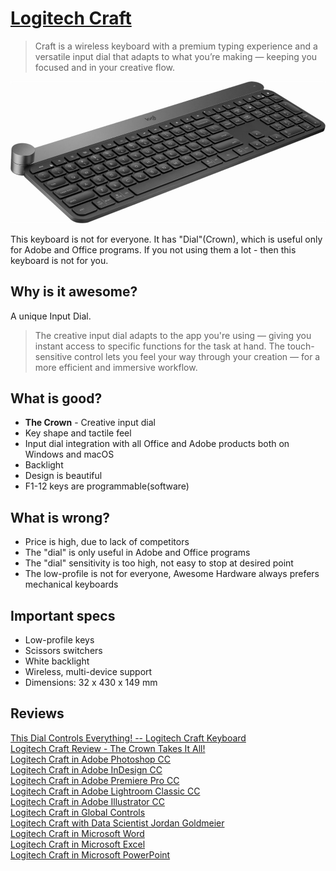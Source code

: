 # [Logitech Craft](https://www.logitech.com/en-us/product/craft?crid=27)

> Craft is a wireless keyboard with a premium typing experience and a versatile input dial that adapts to what you’re making — keeping you focused and in your creative flow.

![img](logitech_craft.jpg?style=centerme)

This keyboard is not for everyone. It has "Dial"(Crown), which is useful only for Adobe and Office programs. If you not using them a lot - then this keyboard is not for you.

## Why is it awesome?
A unique Input Dial.
> The creative input dial adapts to the app you're using — giving you instant access to specific functions for the task at hand.
> The touch-sensitive control lets you feel your way through your creation — for a more efficient and immersive workflow.

## What is good?
* **The Crown** - Creative input dial
* Key shape and tactile feel
* Input dial integration with all Office and Adobe products both on Windows and macOS
* Backlight
* Design is beautiful
* F1-12 keys are programmable(software)

## What is wrong?
* Price is high, due to lack of competitors
* The "dial" is only useful in Adobe and Office programs
* The "dial" sensitivity is too high, not easy to stop at desired point
* The low-profile is not for everyone, Awesome Hardware always prefers mechanical keyboards

## Important specs
* Low-profile keys
* Scissors switchers
* White backlight
* Wireless, multi-device support
* Dimensions: 32 x 430 x 149 mm

## Reviews
[This Dial Controls Everything! -- Logitech Craft Keyboard](https://youtu.be/w6YLj12s1e4) \
[Logitech Craft Review - The Crown Takes It All!](https://youtu.be/Yh95jiPB2po) \
[Logitech Craft in Adobe Photoshop CC](https://youtu.be/zGAtPoguA34) \
[Logitech Craft in Adobe InDesign CC](https://youtu.be/nmcyCn3gebc) \
[Logitech Craft in Adobe Premiere Pro CC](https://youtu.be/UjxPCEnge48) \
[Logitech Craft in Adobe Lightroom Classic CC](https://youtu.be/9IRXWdovdpc) \
[Logitech Craft in Adobe Illustrator CC](https://youtu.be/2ke49pvTEWI) \
[Logitech Craft in Global Controls](https://youtu.be/qY-FmTQQhEk) \
[Logitech Craft with Data Scientist Jordan Goldmeier](https://youtu.be/iRuERrBov54) \
[Logitech Craft in Microsoft Word](https://youtu.be/pEYbzyv7Cck) \
[Logitech Craft in Microsoft Excel](https://youtu.be/a0E9mJnobg8) \
[Logitech Craft in Microsoft PowerPoint](https://youtu.be/49wOUTQa23o)
